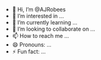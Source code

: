 - 👋 Hi, I’m @AJRobees
- 👀 I’m interested in ...
- 🌱 I’m currently learning ...
- 💞️ I’m looking to collaborate on ...
- 📫 How to reach me ...
- 😄 Pronouns: ...
- ⚡ Fun fact: ...

<!---
AJRobees/AJRobees is a ✨ special ✨ repository because its `README.md` (this file) appears on your GitHub profile.
You can click the Preview link to take a look at your changes.
--->
